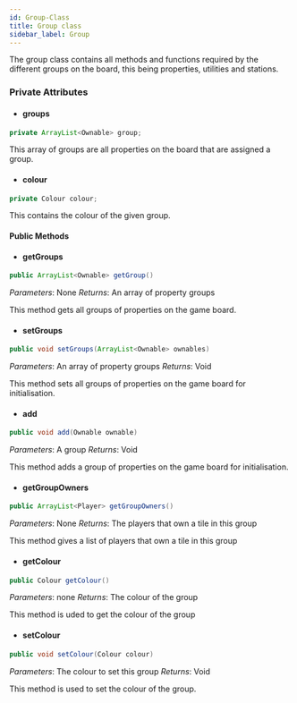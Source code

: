 ```yaml
---
id: Group-Class
title: Group class
sidebar_label: Group 
---
```


The group class contains all methods and functions required by the different groups on the board, this being properties, utilities and stations. 

### Private Attributes 

- #### groups
```java
private ArrayList<Ownable> group;
```
This array of groups are all properties on the board that are assigned a group. 

- #### colour
```java
private Colour colour;
```
This contains the colour of the given group.

#### Public Methods 

- #### getGroups
```java
public ArrayList<Ownable> getGroup()
```
*Parameters*: None
*Returns*: An array of property groups 

This method gets all groups of properties on the game board.

- #### setGroups
```java
public void setGroups(ArrayList<Ownable> ownables)
```
*Parameters*: An array of property groups
*Returns*: Void

This method sets all groups of properties on the game board for initialisation.

- #### add
```java
public void add(Ownable ownable)
```
*Parameters*: A group
*Returns*: Void

This method adds a group of properties on the game board for initialisation.

- #### getGroupOwners
```java
public ArrayList<Player> getGroupOwners()
```
*Parameters*: None
*Returns*: The players that own a tile in this group

This method gives a list of players that own a tile in this group

- #### getColour
```java
public Colour getColour()
```
*Parameters*: none
*Returns*: The colour of the group

This method is uded to get the colour of the group

- #### setColour
```java
public void setColour(Colour colour)
```
*Parameters*: The colour to set this group
*Returns*: Void

This method is used to set the colour of the group.



